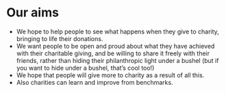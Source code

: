 # Our aims

 - We hope to help people to see what happens when they give to charity, bringing to life their donations.
 - We want people to be open and proud about what they have achieved with their charitable giving, and be willing to share it freely with their friends, rather than hiding their philanthropic light under a bushel (but if you want to hide under a bushel, that’s cool too!)
 - We hope that people will give more to charity as a result of all this.
 - Also charities can learn and improve from benchmarks.
